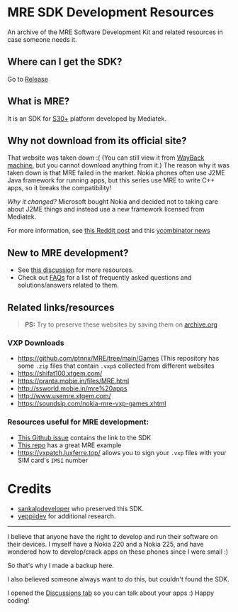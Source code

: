 # MRE SDK Development Resources
An archive of the MRE Software Development Kit and related resources in case someone needs it.

## Where can I get the SDK?
Go to [Release](https://github.com/raspiduino/mre-sdk/releases)

## What is MRE?
It is an SDK for [S30+](https://en.wikipedia.org/wiki/Series_30%2B) platform developed by Mediatek.

## Why not download from its official site?
That website was taken down :( (You can still view it from [WayBack machine](https://archive.org/web), but you cannot download anything from it.)
The reason why it was taken down is that MRE failed in the market. Nokia phones often use J2ME Java framework for running apps, but this series use MRE to write C++ apps, so it breaks the compatibility!

*Why it changed?* Microsoft bought Nokia and decided not to taking care about J2ME things and instead use a new framework licensed from Mediatek.

For more information, see [this Reddit post](https://www.reddit.com/r/Nokia/comments/3s2g5g/more_info_about_s30mediatek_mre/) and this [ycombinator news](https://news.ycombinator.com/item?id=14288221)

## New to MRE development?
- See [this discussion](https://github.com/raspiduino/mre-sdk/discussions/1) for more resources.
- Check out [FAQs](FAQs.md) for a list of frequently asked questions and solutions/answers related to them.

## Related links/resources
> **PS:** Try to preserve these websites by saving them on [archive.org](https://archive.org)

### VXP Downloads
- https://github.com/ptnnx/MRE/tree/main/Games (This repository has some `.zip` files that contain `.vxp`s collected from different websites
- https://shifat100.xtgem.com/
- https://pranta.mobie.in/files/MRE.html
- http://ssworld.mobie.in/mre%20apps
- http://www.usemre.xtgem.com/
- https://soundsip.com/nokia-mre-vxp-games.xhtml

### Resources useful for MRE development:
- [This Github issue](https://github.com/UstadMobile/ustadmobile-mre/issues/2) contains the link to the SDK
- [This repo](https://github.com/UstadMobile/ustadmobile-mre/) has a great MRE example
- https://vxpatch.luxferre.top/ allows you to sign your `.vxp` files with your SIM card's `IMSI` number

# Credits
- [sankalpdeveloper](https://github.com/sankalpdeveloper) who preserved this SDK.
- [yeppiidev](https://github.com/yeppiidev) for additional research.

<hr>
I believe that anyone have the right to develop and run their software on their devices. I myself have a Nokia 220 and a Nokia 225, and have wondered how to develop/crack apps on these phones since I were small :)

So that's why I made a backup here.

I also believed someone always want to do this, but couldn't found the SDK.

I opened the [Discussions tab](https://github.com/raspiduino/mre-sdk/discussions) so you can talk about your apps :)
Happy coding!
